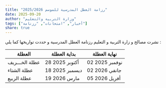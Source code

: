 ```yaml
---
title: "رزامة العطل المدرسية للموسم 2025/2026"
date: 2025-09-20
author: "وزارة التربية والتعليم"
tags: ["أخبار", "امتحانات", "رزنامة"]
share: true
---
```


نشرت مصالح و زارة التربية و التعليم رزنامة العطل المدرسية و حددت تواريخها كما يلي :

| العطلة | بداية العطلة | نهاية العطلة |
| -------- | -------- | -------- |
| عطلة الخـــريف    | 28 أكتوبر 2025     | 02 نوفمبر 2025     |
|عطلة الشتاء |18 ديسمبر 2025|02 جانفي 2026|
|عطلة الربيع|19 مارس 2026|05 أفريل 2026|
